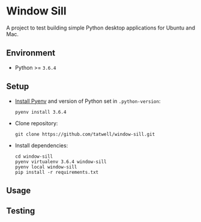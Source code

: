 # Window Sill

A project to test building simple Python desktop applications for Ubuntu and Mac.


## Environment
- Python >= `3.6.4`


## Setup
- [Install Pyenv](https://wiki.formulafolios.com/view/Best_Practices:Python#Pyenv) and version of Python set in `.python-version`:

      pyenv install 3.6.4

- Clone repository:

      git clone https://github.com/tatwell/window-sill.git

- Install dependencies:

      cd window-sill
      pyenv virtualenv 3.6.4 window-sill
      pyenv local window-sill
      pip install -r requirements.txt


## Usage


## Testing
